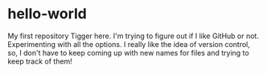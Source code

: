 # hello-world
My first repository
Tigger here. I'm trying to figure out if I like GitHub or not. Experimenting with all the options. I really like the idea of version control, so, I don't have to keep coming up with new names for files and trying to keep track of them!
